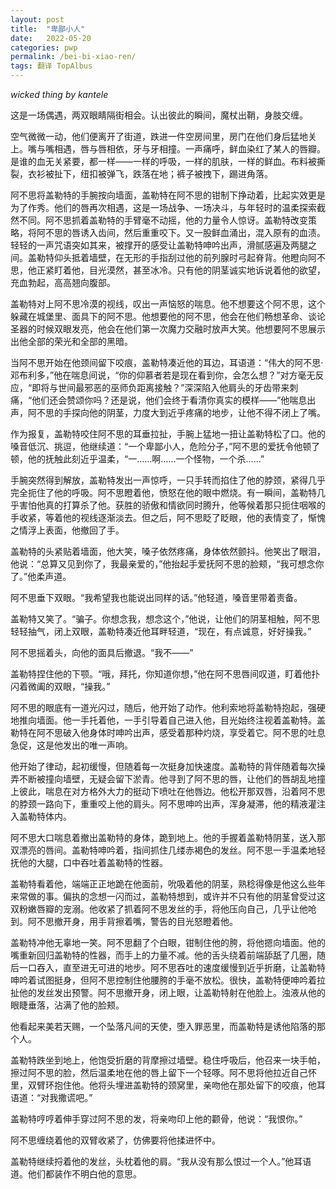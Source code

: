 ```yaml
---
layout: post
title:  "卑鄙小人"
date:   2022-05-20
categories: pwp
permalink: /bei-bi-xiao-ren/
tags: 翻译 TopAlbus
---
```


*wicked thing by kantele*

这是一场偶遇，两双眼睛隔街相会。认出彼此的瞬间，魔杖出鞘，身肢交缠。

空气微微一动，他们便离开了街道，跌进一件空房间里，房门在他们身后猛地关上。嘴与嘴相遇，唇与唇相依，牙与牙相撞。一声痛呼，鲜血染红了某人的唇瓣。是谁的血无关紧要，都一样——一样的呼吸，一样的肌肤，一样的鲜血。布料被撕裂，衣衫被扯下，纽扣被弹飞，跌落在地；裤子被拽下，踢进角落。

阿不思将盖勒特的手腕按向墙面，盖勒特在阿不思的钳制下挣动着，比起实效更是为了作秀。他们的唇再次相遇，这是一场战争、一场决斗，与年轻时的温柔探索截然不同。阿不思抓着盖勒特的手臂毫不动摇，他的力量令人惊讶。盖勒特改变策略，将阿不思的唇诱入齿间，然后重重咬下。又一股鲜血涌出，混入原有的血渍。轻轻的一声咒语突如其来，被撑开的感受让盖勒特呻吟出声，滑腻感遍及两腿之间。盖勒特仰头抵着墙壁，在无形的手指刮过他的前列腺时弓起脊背。他瞪向阿不思，他正紧盯着他，目光漠然，甚至冰冷。只有他的阴茎诚实地诉说着他的欲望，充血勃起，高高翘向腹部。

盖勒特对上阿不思冷漠的视线，叹出一声恼怒的喘息。他不想要这个阿不思，这个躲藏在城堡里、面具下的阿不思。他想要他的阿不思，他会在他们畅想革命、谈论圣器的时候双眼发亮，他会在他们第一次魔力交融时放声大笑。他想要阿不思展示出他全部的荣光和全部的黑暗。

当阿不思开始在他颈间留下咬痕，盖勒特凑近他的耳边，耳语道：“伟大的阿不思·邓布利多，”他在喘息间说，“你的仰慕者若是现在看到你，会怎么想？”对方毫无反应，“即将与世间最邪恶的巫师负距离接触？”深深陷入他肩头的牙齿带来刺痛，“他们还会赞颂你吗？还是说，他们会终于看清你真实的模样——”他喘息出声，阿不思的手探向他的阴茎，力度大到近乎疼痛的地步，让他不得不闭上了嘴。

作为报复，盖勒特咬住阿不思的耳垂拉扯，手腕上猛地一扭让盖勒特松了口。他的嗓音低沉、挑逗，他继续道：“一个卑鄙小人，危险分子，”阿不思的爱抚令他顿了顿，他的抚触此刻近乎温柔，“一……啊……一个怪物，一个杀……”

手腕突然得到解放，盖勒特发出一声惊呼，一只手转而掐住了他的脖颈，紧得几乎完全扼住了他的呼吸。阿不思瞪着他，愤怒在他的眼中燃烧。有一瞬间，盖勒特几乎害怕他真的打算杀了他。获胜的骄傲和情欲同时腾升，他等候着那只扼住咽喉的手收紧，等着他的视线逐渐淡去。但之后，阿不思眨了眨眼，他的表情变了，惭愧之情浮上表面，他撤回了手。

盖勒特的头紧贴着墙面，他大笑，嗓子依然疼痛，身体依然颤抖。他笑出了眼泪，他说：“总算又见到你了，我最亲爱的，”他抬起手爱抚阿不思的脸颊，“我可想念你了。”他柔声道。

阿不思垂下双眼。“我希望我也能说出同样的话。”他轻道，嗓音里带着责备。

盖勒特又笑了。“骗子。你想念我，想念这个，”他说，让他们的阴茎相触，阿不思轻轻抽气，闭上双眼，盖勒特凑近他耳畔轻道，“现在，有点诚意，好好操我。”

阿不思摇着头，向他的面具后撤退。“我不——”

盖勒特捏住他的下颚。“哦，拜托，你知道你想，”他在阿不思唇间叹道，盯着他扑闪着微阖的双眼，“操我。”

阿不思的眼底有一道光闪过，随后，他开始了动作。他利索地将盖勒特抱起，强硬地推向墙面。他一手托着他，一手引导着自己进入他，目光始终注视着盖勒特。盖勒特在阿不思破入他身体时呻吟出声，感受着那种灼烧，享受着它。阿不思的吐息急促，这是他发出的唯一声响。

他开始了律动，起初缓慢，但随着每一次挺身加快速度。盖勒特的背伴随着每次操弄不断被撞向墙壁，无疑会留下淤青。他寻到了阿不思的唇，让他们的唇胡乱地撞上彼此，喘息在对方格外大力的挺动下喷吐在他唇边。他松开那双唇，沿着阿不思的脖颈一路向下，重重咬上他的肩头。阿不思呻吟出声，浑身凝滞，他的精液灌注入盖勒特体内。

阿不思大口喘息着撤出盖勒特的身体，跪到地上。他的手握着盖勒特阴茎，送入那双漂亮的唇间。盖勒特呻吟着，指间抓住几缕赤褐色的发丝。阿不思一手温柔地轻抚他的大腿，口中吞吐着盖勒特的性器。

盖勒特看着他，端端正正地跪在他面前，吮吸着他的阴茎，熟稔得像是他这么些年来常做的事。偏执的念想一闪而过，盖勒特想到，或许并不只有他的阴茎曾受过这双粉嫩唇瓣的宠溺。他收紧了抓着阿不思发丝的手，将他压向自己，几乎让他呛到。阿不思撤开身，用手背擦着嘴，警告的目光怒瞪着他。

盖勒特冲他无辜地一笑。阿不思翻了个白眼，钳制住他的胯，将他摁向墙面。他的嘴重新回归盖勒特的性器，而手上的力量不减。他的舌头绕着前端舔舐了几圈，随后一口吞入，直至进无可进的地步。阿不思吞吐的速度缓慢到近乎折磨，让盖勒特呻吟着试图挺身，但阿不思控制住他腰胯的手毫不放松。很快，盖勒特便呻吟着拉扯他的发丝发出预警。阿不思撤开身，闭上眼，让盖勒特射在他脸上。浊液从他的眼睫垂落，沾满了他的脸颊。

他看起来美若天赐，一个坠落凡间的天使，堕入罪恶里，而盖勒特是诱他陷落的那个人。

盖勒特跌坐到地上，他饱受折磨的背摩擦过墙壁。稳住呼吸后，他召来一块手帕，擦过阿不思的脸，然后温柔地在他的唇上留下一个轻啄。阿不思将他拉近自己怀里，双臂环抱住他。他将头埋进盖勒特的颈窝里，亲吻他在那处留下的咬痕，他耳语道：“对我撒谎吧。”

盖勒特哼哼着伸手穿过阿不思的发，将亲吻印上他的颧骨，他说：“我恨你。”

阿不思缠绕着他的双臂收紧了，仿佛要将他揉进怀中。

盖勒特继续捋着他的发丝，头枕着他的肩。“我从没有那么恨过一个人。”他耳语道。他们都装作不明白他的意思。
